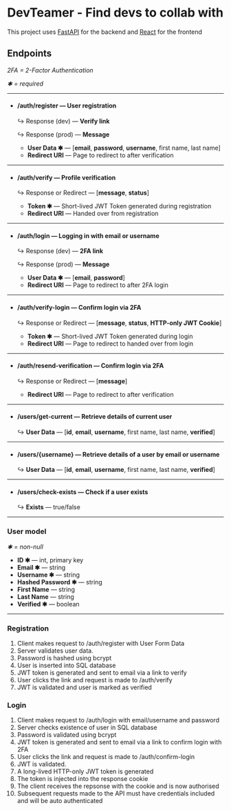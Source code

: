 # DevTeamer - Find devs to collab with

This project uses [FastAPI](https://fastapi.tiangolo.com/) for the backend and [React](https://react.dev/) for the frontend

## Endpoints

*2FA = 2-Factor Authentication*

*✱ = required*

---

- #### /auth/register — User registration
    ↪ Response (dev) — **Verify link**

    ↪ Response (prod) — **Message**
    
    - **User Data ✱** — [**email**, **password**, **username**, first name, last name]
    - **Redirect URI** — Page to redirect to after verification

---

- #### /auth/verify — Profile verification
    ↪ Response or Redirect — [**message**, **status**]

    - **Token ✱** — Short-lived JWT Token generated during registration
    - **Redirect URI** — Handed over from registration

---

- #### /auth/login — Logging in with email or username
    ↪ Response (dev) — **2FA link**

    ↪ Response (prod) — **Message**

    - **User Data ✱** — [**email**, **password**]
    - **Redirect URI** — Page to redirect to after 2FA login

---

- #### /auth/verify-login — Confirm login via 2FA
    ↪ Response or Redirect — [**message**, **status**, **HTTP-only JWT Cookie**]

    - **Token ✱** — Short-lived JWT Token generated during login
    - **Redirect URI** — Page to redirect to handed over from login

---

- #### /auth/resend-verification — Confirm login via 2FA
    ↪ Response or Redirect — [**message**]

    - **Redirect URI** — Page to redirect to after verification

---

- #### /users/get-current — Retrieve details of current user
    ↪ **User Data** — [**id**, **email**, **username**, first name, last name, **verified**]

---

- #### /users/{username} — Retrieve details of a user by email or username
    ↪ **User Data** — [**id**, **email**, **username**, first name, last name, **verified**]

---

- #### /users/check-exists — Check if a user exists
    ↪ **Exists** — true/false

---

### User model

*✱ = non-null*

- **ID ✱** — int, primary key
- **Email ✱** — string
- **Username ✱** — string
- **Hashed Password ✱** — string
- **First Name** — string
- **Last Name** — string
- **Verified ✱** — boolean

---

### Registration

1. Client makes request to /auth/register with User Form Data
2. Server validates user data.
3. Password is hashed using bcrypt
4. User is inserted into SQL database
5. JWT token is generated and sent to email via a link to verify
6. User clicks the link and request is made to /auth/verify
7. JWT is validated and user is marked as verified


### Login

1. Client makes request to /auth/login with email/username and password
2. Server checks existence of user in SQL database
3. Password is validated using bcrypt
4. JWT token is generated and sent to email via a link to confirm login with 2FA
5. User clicks the link and request is made to /auth/confirm-login
6. JWT is validated.
7. A long-lived HTTP-only JWT token is generated
8. The token is injected into the response cookie
9. The client receives the repsonse with the cookie and is now authorised
10. Subsequent requests made to the API must have credentials included and will be auto authenticated